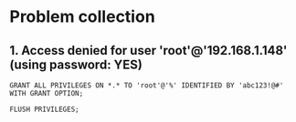 # Problem collection

## 1. Access denied for user 'root'@'192.168.1.148' (using password: YES)
``` mysql
GRANT ALL PRIVILEGES ON *.* TO 'root'@'%' IDENTIFIED BY 'abc123!@#' WITH GRANT OPTION;

FLUSH PRIVILEGES;
```